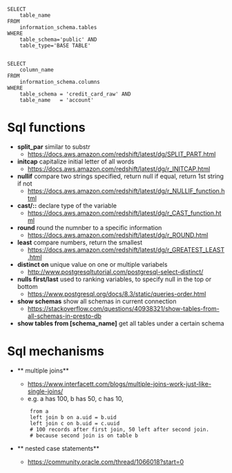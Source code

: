 ```
SELECT
	table_name
FROM
	information_schema.tables
WHERE
	table_schema='public' AND
	table_type='BASE TABLE'


SELECT
	column_name
FROM
	information_schema.columns 
WHERE
	table_schema = 'credit_card_raw' AND
	table_name   = 'account'
```

# Sql functions
- **split_par** similar to substr
	- https://docs.aws.amazon.com/redshift/latest/dg/SPLIT_PART.html
- **initcap** capitalize initial letter of all words
	- https://docs.aws.amazon.com/redshift/latest/dg/r_INITCAP.html
- **nullif** compare two strings specified, return null if equal, return 1st string if not
	- https://docs.aws.amazon.com/redshift/latest/dg/r_NULLIF_function.html
- **cast/::** declare type of the variable
	- https://docs.aws.amazon.com/redshift/latest/dg/r_CAST_function.html
- **round** round the numnber to a specific information
	- https://docs.aws.amazon.com/redshift/latest/dg/r_ROUND.html
- **least** compare numbers, return the smallest
	- https://docs.aws.amazon.com/redshift/latest/dg/r_GREATEST_LEAST.html
- **distinct on** unique value on one or multiple variabels
	- http://www.postgresqltutorial.com/postgresql-select-distinct/
- **nulls first/last** used to ranking variables, to specify null in the top or bottom
 	- https://www.postgresql.org/docs/8.3/static/queries-order.html
- **show schemas** show all schemas in current connection
	- https://stackoverflow.com/questions/40938321/show-tables-from-all-schemas-in-presto-db
- **show tables from [schema_name]** get all tables under a certain schema


# Sql mechanisms
- ** multiple joins**
	- https://www.interfacett.com/blogs/multiple-joins-work-just-like-single-joins/
	- e.g. a has 100, b has 50, c has 10,
	```
		from a
		left join b on a.uid = b.uid
		left join c on b.uid = c.uuid
		# 100 records after first join, 50 left after second join.
		# because second join is on table b
	```


- ** nested case statements**
	- https://community.oracle.com/thread/1066018?start=0
